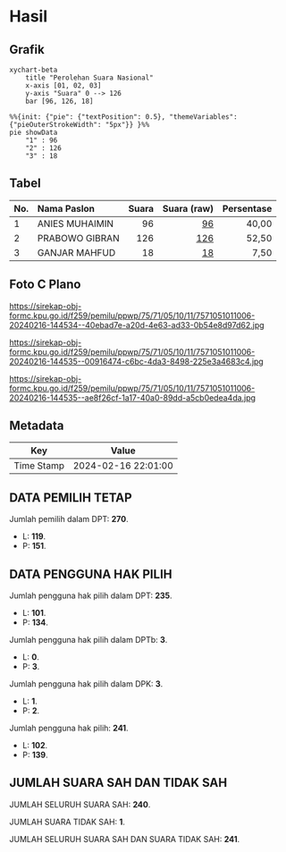 # Hasil

## Grafik

```mermaid
xychart-beta
    title "Perolehan Suara Nasional"
    x-axis [01, 02, 03]
    y-axis "Suara" 0 --> 126
    bar [96, 126, 18]
```

```mermaid
%%{init: {"pie": {"textPosition": 0.5}, "themeVariables": {"pieOuterStrokeWidth": "5px"}} }%%
pie showData
    "1" : 96
    "2" : 126
    "3" : 18
```

## Tabel

| No. | Nama Paslon    | Suara | Suara (raw) | Persentase |
|:--- |:-------------- | -----:| -----------:| ----------:|
| 1   | ANIES MUHAIMIN | 96    | [96][p-1]   | 40,00      |
| 2   | PRABOWO GIBRAN | 126   | [126][p-2]  | 52,50      |
| 3   | GANJAR MAHFUD  | 18    | [18][p-3]   | 7,50       |


[p-1]: https://github.com/gigit-pemilu/pemilu-2024/blob/main/pilpres/hitung-suara/sub/75-gorontalo/sub/71-kota-gorontalo/sub/05-kota-timur/sub/1011-tamalate/sub/006-tps/sub/paslon-1.txt
[p-2]: https://github.com/gigit-pemilu/pemilu-2024/blob/main/pilpres/hitung-suara/sub/75-gorontalo/sub/71-kota-gorontalo/sub/05-kota-timur/sub/1011-tamalate/sub/006-tps/sub/paslon-2.txt
[p-3]: https://github.com/gigit-pemilu/pemilu-2024/blob/main/pilpres/hitung-suara/sub/75-gorontalo/sub/71-kota-gorontalo/sub/05-kota-timur/sub/1011-tamalate/sub/006-tps/sub/paslon-3.txt

## Foto C Plano

https://sirekap-obj-formc.kpu.go.id/f259/pemilu/ppwp/75/71/05/10/11/7571051011006-20240216-144534--40ebad7e-a20d-4e63-ad33-0b54e8d97d62.jpg

https://sirekap-obj-formc.kpu.go.id/f259/pemilu/ppwp/75/71/05/10/11/7571051011006-20240216-144535--00916474-c6bc-4da3-8498-225e3a4683c4.jpg

https://sirekap-obj-formc.kpu.go.id/f259/pemilu/ppwp/75/71/05/10/11/7571051011006-20240216-144535--ae8f26cf-1a17-40a0-89dd-a5cb0edea4da.jpg


## Metadata

| Key        | Value               |
| ---------- | ------------------- |
| Time Stamp | 2024-02-16 22:01:00 |


## DATA PEMILIH TETAP

Jumlah pemilih dalam DPT: **270**.
 * L: **119**.
 * P: **151**.

## DATA PENGGUNA HAK PILIH

Jumlah pengguna hak pilih dalam DPT: **235**.
 * L: **101**.
 * P: **134**.

Jumlah pengguna hak pilih dalam DPTb: **3**.
 * L: **0**.
 * P: **3**.

Jumlah pengguna hak pilih dalam DPK: **3**.
 * L: **1**.
 * P: **2**.

Jumlah pengguna hak pilih: **241**.
 * L: **102**.
 * P: **139**.

## JUMLAH SUARA SAH DAN TIDAK SAH

JUMLAH SELURUH SUARA SAH: **240**.

JUMLAH SUARA TIDAK SAH: **1**.

JUMLAH SELURUH SUARA SAH DAN SUARA TIDAK SAH: **241**.


